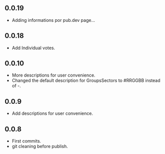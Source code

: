 ## 0.0.19

* Adding informations por pub.dev page...

## 0.0.18

* Add Individual votes.

## 0.0.10

* More descriptions for user convenience.
* Changed the default description for GroupsSectors to #RRGGBB instead of -.

## 0.0.9

* Add descriptions for user convenience.

## 0.0.8

* First commits.
* git cleaning before publish.
